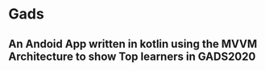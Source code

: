 # Gads
## An Andoid App written in kotlin using the MVVM Architecture to show Top learners in GADS2020
